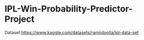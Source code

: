 # IPL-Win-Probability-Predictor-Project

Dataset:https://www.kaggle.com/datasets/ramjidoolla/ipl-data-set
